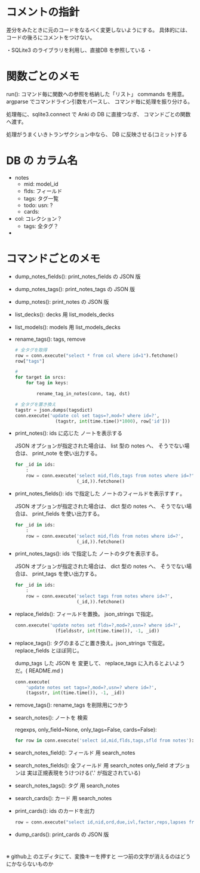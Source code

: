 # コメントの指針

差分をみたときに元のコードをなるべく変更しないようにする。
具体的には、コードの後ろにコメントをつけない。

・SQLite3 のライブラリを利用し、直接DB を参照している
・

# 関数ごとのメモ

run():
  コマンド毎に関数への参照を格納した「リスト」 commands を用意。
  argparse でコマンドライン引数をパースし、
  コマンド毎に処理を振り分ける。

  処理毎に、sqlite3.connect で Anki の DB に直接つなぎ、
  コマンドごとの関数へ渡す。

  処理がうまくいきトランザクション中なら、
  DB に反映させる(コミット)する

# DB の カラム名

* notes
    * mid: model_id
    * flds: フィールド
    * tags: タグ一覧
    * todo: usn: ?
    * cards: 
* col: コレクション？
    * tags: 全タグ？
* 

# コマンドごとのメモ

* dump_notes_fields():      print_notes_fields の JSON 版
* dump_notes_tags():        print_notes_tags の JSON 版
* dump_notes():             print_notes の JSON 版
* list_decks():             decks 用 list_models_decks
* list_models():            models 用 list_models_decks
* rename_tags():            tags, remove

    ```python
    # 全タグを取得
    row = conn.execute("select * from col where id=1").fetchone()
    row["tags"]

    #
    for target in srcs:
        for tag in keys:

            rename_tag_in_notes(conn, tag, dst)

    # 全タグを置き換え
    tagstr = json.dumps(tagsdict)
    conn.execute('update col set tags=?,mod=? where id=?',
                   (tagstr, int(time.time()*1000), row['id']))
    ```

* print_notes():            ids に応じた ノートを表示する

    JSON オプションが指定された場合は、 list 型の notes へ、
    そうでない場合は、 print_note を使い出力する。

    ```python
    for _id in ids:
        :
        row = conn.execute('select mid,flds,tags from notes where id=?',
                           (_id,)).fetchone()
    ```
    

* print_notes_fields():     ids で指定した ノートのフィールドを表示すすｒ。

    JSON オプションが指定された場合は、 dict 型の notes へ、
    そうでない場合は、 print_fields を使い出力する。

    ```python
    for _id in ids:
        :
        row = conn.execute('select mid,flds from notes where id=?',
                           (_id,)).fetchone()
    ```

* print_notes_tags():       ids で指定した ノートのタグを表示する。
    
    JSON オプションが指定された場合は、 dict 型の notes へ、
    そうでない場合は、 print_tags を使い出力する。


    ```python
    for _id in ids:
        :
        row = conn.execute('select tags from notes where id=?',
                           (_id,)).fetchone()
    ```

* replace_fields():         フィールドを置換。 json_strings で指定。


    ```python
    conn.execute('update notes set flds=?,mod=?,usn=? where id=?',
                   (fieldsstr, int(time.time()), -1, _id))
    ```

* replace_tags():           タグのまるごと置き換え。json_strings で指定。 replace_fields とほぼ同じ。

    dump_tags した JSON を 変更して、 replace_tags に入れるとよいようだ。( README.md )

    ```python
    conn.execute(
        'update notes set tags=?,mod=?,usn=? where id=?',
        (tagsstr, int(time.time()), -1, _id))
    ```

* remove_tags():            rename_tags を削除用につかう
* search_notes():           ノートを 検索

    regexps, only_field=None, only_tags=False, cards=False):

    ```python
    for row in conn.execute('select id,mid,flds,tags,sfld from notes'):
    ```

* search_notes_field():     フィールド 用 search_notes
* search_notes_fields():    全フィールド 用 search_notes
    only_field オプションは 実は正規表現をうけつける('.' が指定されている)

* search_notes_tags():      タグ 用 search_notes
* search_cards():           カード 用 search_notes
* print_cards():            ids のカードを出力

    ```python
    row = conn.execute("select id,nid,ord,due,ivl,factor,reps,lapses from cards where id = ?", (_id,)).fetchone()
    ```

* dump_cards():             print_cards の JSON 版

# 

※ github上 のエディタにて、変換キーを押すと
一つ前の文字が消えるのはどうにかならないものか

